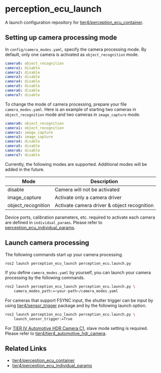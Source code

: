# perception_ecu_launch

A launch configuration repository for [tier4/perception_ecu_container](https://github.com/tier4/perception_ecu_container).

## Setting up camera processing mode

In `config/camera_modes.yaml`, specify the camera processing mode.
By default, only one camera is activated as `object_recognition` mode.

```yaml
camera0: object_recognition
camera1: disable
camera2: disable
camera3: disable
camera4: disable
camera5: disable
camera6: disable
camera7: disable
```

To change the mode of camera processing, prepare your file `camera_modes.yaml`.
Here is an example of starting two cameras in `object_recognition` mode and two cameras in `image_capture` mode.

```yaml
camera0: object_recognition
camera1: object_recognition
camera2: image_capture
camera3: image_capture
camera4: disable
camera5: disable
camera6: disable
camera7: disable
```

Currently, the following modes are supported. Additional modes will be added in the future.

| Mode               | Description                                 |
| ------------------ | ------------------------------------------- |
| disable            | Camera will not be activated                |
| image_capture      | Activate only a camera driver               |
| object_recognition | Activate camera driver & object recognition |

Device ports, calibration parameters, etc. required to activate each camera are defined in `individual_params`.
Please refer to [perception_ecu_individual_params](https://github.com/tier4/perception_ecu_individual_params).

## Launch camera processing

The following commands start up your camera processing.

```sh
ros2 launch perception_ecu_launch perception_ecu.launch.py
```

If you define `camera_modes.yaml` by yourself, you can launch your camera processing by the following commands.

```sh
ros2 launch perception_ecu_launch perception_ecu.launch.py \
    camera_modes_path:=<your-path>/camera_modes.yaml
```

For cameras that support FSYNC input, the shutter trigger can be input by using [tier4/sensor_trigger](https://github.com/tier4/sensor_trigger) package and by the following launch option.

```sh
ros2 launch perception_ecu_launch perception_ecu.launch.py \
    launch_sensor_trigger:=True
```

For [TIER IV Automotive HDR Camera C1](https://sensor.tier4.jp/automotive-hdr-camera), slave mode setting is required.
Please refer to [tier4/tier4_automotive_hdr_camera](https://github.com/tier4/tier4_automotive_hdr_camera).

## Related Links
- [tier4/perception_ecu_container](https://github.com/tier4/perception_ecu_container)
- [tier4/perception_ecu_individual_params](https://github.com/tier4/perception_ecu_individual_params)
